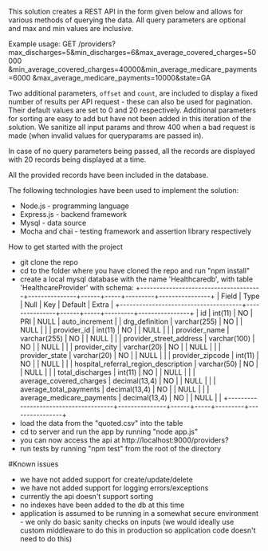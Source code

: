 This solution creates a REST API in the form given below and allows for various methods of querying the data. All query parameters are optional and max and min values are inclusive.

Example usage:
GET /providers?max_discharges=5&min_discharges=6&max_average_covered_charges=50000
&min_average_covered_charges=40000&min_average_medicare_payments=6000
&max_average_medicare_payments=10000&state=GA

Two additional parameters, `offset` and `count`, are included to display a fixed number of results per API request - these can also be used for pagination. Their default values are set to 0 and 20 respectively. Additional parameters for sorting are easy to add but have not been added in this iteration of the solution. We sanitize all input params and throw 400 when a bad request is made (when invalid values for queryparams are passed in). 

In case of no query parameters being passed, all the records are displayed with 20 records being displayed at a time.

All the provided records have been included in the database.

The following technologies have been used to implement the solution:
* Node.js - programming language
* Express.js - backend framework
* Mysql - data source
* Mocha and chai - testing framework and assertion library respectively

How to get started with the project
* git clone the repo
* cd to the folder where you have cloned the repo and run "npm install" 
* create a local mysql database with the name 'Healthcaredb', with table 'HealthcareProvider'
  with schema:
+--------------------------------------+---------------+------+-----+---------+----------------+
| Field                                | Type          | Null | Key | Default | Extra          |
+--------------------------------------+---------------+------+-----+---------+----------------+
| id                                   | int(11)       | NO   | PRI | NULL    | auto_increment |
| drg_definition                       | varchar(255)  | NO   |     | NULL    |                |
| provider_id                          | int(11)       | NO   |     | NULL    |                |
| provider_name                        | varchar(255)  | NO   |     | NULL    |                |
| provider_street_address              | varchar(100)  | NO   |     | NULL    |                |
| provider_city                        | varchar(20)   | NO   |     | NULL    |                |
| provider_state                       | varchar(20)   | NO   |     | NULL    |                |
| provider_zipcode                     | int(11)       | NO   |     | NULL    |                |
| hospital_referral_region_description | varchar(50)   | NO   |     | NULL    |                |
| total_discharges                     | int(11)       | NO   |     | NULL    |                |
| average_covered_charges              | decimal(13,4) | NO   |     | NULL    |                |
| average_total_payments               | decimal(13,4) | NO   |     | NULL    |                |
| average_medicare_payments            | decimal(13,4) | NO   |     | NULL    |                |
+--------------------------------------+---------------+------+-----+---------+----------------+
* load the data from the "quoted.csv" into the table
* cd to server and run the app by running "node app.js"
* you can now access the api at http://localhost:9000/providers?
* run tests by running "npm test" from the root of the directory


#Known issues
* we have not added support for create/update/delete
* we have not added support for logging errors/exceptions
* currently the api doesn't support sorting
* no indexes have been added to the db at this time
* application is assumed to be running in a somewhat secure environment - we only do basic sanity checks on inputs (we would ideally use custom middleware to do this in production so application code doesn't need to do this)
